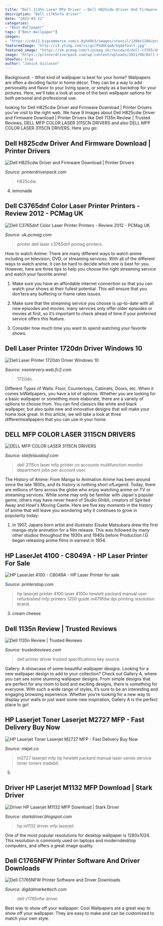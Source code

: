 ```yaml
---
title: "Dell 1135n Laser Mfp Driver ~ Dell H825cdw Driver And Firmware Download"
description: "Dell c1765nfw driver"
date: "2022-03-21"
categories:
- "Best Wallpaper"
tags: ["Best Wallpaper"]
images:
- "https://cdn11.bigcommerce.com/s-8yh49h3/images/stencil/1280x1280/products/3973/5519/41ZX5F0XGFL__19403.1435086794.jpg?c=2"
featuredImage: "http://i3.ytimg.com/vi/gslPXdHCqwA/hqdefault.jpg"
featured_image: "https://sm.pcmag.com/t/pcmag_uk/review/d/dell-c3765/dell-c3765dnf-color-laser-printer_d5dq.1200.jpg"
image: "https://printerdriverpack.com/wp-content/uploads/2021/06/Dell-H825cdw-Driver-and-Firmware.jpg"
ShowToc: true
author: "Janick Gislason"
---
```



Background: - What kind of wallpaper is best for your home?
Wallpapers are often a deciding factor in home décor. They can be a way to add personality and flavor to your living space, or simply as a backdrop for your pictures. Here, we'll take a look at some of the best wallpaper options for both personal and professional use.

	

		
looking for Dell H825cdw Driver and Firmware Download | Printer Drivers you've visit to the right web. We have 9 Images about Dell H825cdw Driver and Firmware Download | Printer Drivers like Dell 1135n Review | Trusted Reviews, DELL MFP COLOR LASER 3115CN DRIVERS and also DELL MFP COLOR LASER 3115CN DRIVERS. Here you go:
		
    
## Dell H825cdw Driver And Firmware Download | Printer Drivers

<img loading=lazy src="https://printerdriverpack.com/wp-content/uploads/2021/06/Dell-H825cdw-Driver-and-Firmware.jpg" onerror="this.onerror=null;this.src='https://tse2.mm.bing.net/th?id=OIP.2KTeUoGe5pbu70pt3IuXugAAAA&amp;pid=15.1';" alt="Dell H825cdw Driver and Firmware Download | Printer Drivers">

_Source: printerdriverpack.com_

>h825cdw. 

	

4. lemonade 

    
## Dell C3765dnf Color Laser Printer Printers - Review 2012 - PCMag UK

<img loading=lazy src="https://sm.pcmag.com/t/pcmag_uk/review/d/dell-c3765/dell-c3765dnf-color-laser-printer_d5dq.1200.jpg" onerror="this.onerror=null;this.src='https://tse3.mm.bing.net/th?id=OIP.89e1GIhgbW0sa0ONQLtNTwD6D5&amp;pid=15.1';" alt="Dell C3765dnf Color Laser Printer Printers - Review 2012 - PCMag UK">

_Source: uk.pcmag.com_

>printer dell laser c3765dnf pcmag printers. 

	

How to watch Anime: There are many different ways to watch anime including on television, DVD, or streaming services.
With all of the different ways to watch anime, it can be hard to decide which one is best for you. However, here are three tips to help you choose the right streaming service and watch your favorite anime!
1. Make sure you have an affordable internet connection so that you can watch your shows at their fullest potential. This will ensure that you don’tera any buffering or frame rates issues.

2. Make sure that the streaming service you choose is up-to-date with all new episodes and movies. many services only offer older episodes or movies at first, so it’s important to check ahead of time if your preferred service offers this feature.

3. Consider how much time you want to spend watching your favorite shows.

    
## Dell Laser Printer 1720dn Driver Windows 10

<img loading=lazy src="http://i3.ytimg.com/vi/gslPXdHCqwA/hqdefault.jpg" onerror="this.onerror=null;this.src='https://tse1.mm.bing.net/th?id=OIP.FCwToIKCcqi_RK2oqUsSDgHaFj&amp;pid=15.1';" alt="Dell Laser Printer 1720dn Driver Windows 10">

_Source: xsonarvery.web.fc2.com_

>1720dn. 

	

Different Types of Walls: Floor, Countertops, Cabinets, Doors, etc.
When it comes toWallpapers, you have a lot of options. Whether you are looking for a basic wallpaper or something more elaborate, there are a variety of options to choose from. You can find classics like white and black wallpaper, but also quite new and innovative designs that will make your home look great. In this article, we will take a look at three differentwallpapers that you can use in your home.

    
## DELL MFP COLOR LASER 3115CN DRIVERS

<img loading=lazy src="https://i.ytimg.com/vi/cloBldnp2fM/maxresdefault.jpg" onerror="this.onerror=null;this.src='https://tse3.mm.bing.net/th?id=OIP.QcZdOwamyg-mVqPCUZDzGQHaEK&amp;pid=15.1';" alt="DELL MFP COLOR LASER 3115CN DRIVERS">

_Source: stiefelauslauf.com_

>dell 3115cn laser mfp printer cn accounts multifunction monitor department jobs per account user. 

	

The History of Anime: From Manga to Animation
Anime has been around since the late 1800s, and its history is nothing short ofLegend. Today, there are millions of fans across the globe who enjoy watching anime on TV or streaming services. While some may only be familiar with Japan's popular genre, others may have never heard of Studio Ghibli, creators of Spirited Away and Howl's Moving Castle. Here are five key moments in the history of anime that will leave you wondering why it continues to grow in popularity today:
1) In 1907, Japans born artist and illustrator Eisuke Matsubara drew the first manga-style animation for a film release. This was followed by many other studios throughout the 1930s and 1940s before Production I.G began releasing anime films in earnest in 1954.

    
## HP LaserJet 4100 - C8049A - HP Laser Printer For Sale

<img loading=lazy src="https://cdn11.bigcommerce.com/s-8yh49h3/images/stencil/1280x1280/products/3973/5519/41ZX5F0XGFL__19403.1435086794.jpg?c=2" onerror="this.onerror=null;this.src='https://tse3.mm.bing.net/th?id=OIP.JzrxtUxLvLu2wDjjlYIaOgHaHw&amp;pid=15.1';" alt="HP LaserJet 4100 - C8049A - HP Laser Printer for sale">

_Source: printerstop.com_

>hp laserjet printer 4100 laser 4100n hewlett packard manual user refurbished mfp printers 1200 guide m479fdw dpi printing resolution brand. 

	

3. cream cheese 

    
## Dell 1135n Review | Trusted Reviews

<img loading=lazy src="https://www.trustedreviews.com/wp-content/uploads/sites/54/2010/07/13582-402dell1135n600-1.jpg" onerror="this.onerror=null;this.src='https://tse1.mm.bing.net/th?id=OIP.jId1V6lP9jb7qsIIa7fGhgHaGr&amp;pid=15.1';" alt="Dell 1135n Review | Trusted Reviews">

_Source: trustedreviews.com_

>dell printer driver trusted specifications key source. 

	

Gallery: A showcase of some beautiful wallpaper designs.
Looking for a new wallpaper design to add to your collection? Check out Gallery A, where you can see some stunning wallpaper designs. From simple designs that are perfect for any room to bold and exciting designs, there is something for everyone. With such a wide range of styles, it’s sure to be an interesting and engaging browsing experience. Whether you’re looking for a new way to display your walls or just want some new inspiration, Gallery A is the perfect place to go!





	
	
    
## HP Laserjet Toner Laserjet M2727 MFP - Fast Delivery Buy Now

<img loading=lazy src="https://inkjet.co/media/catalog/category/laserjet_M2727_MFP.jpg" onerror="this.onerror=null;this.src='https://tse3.mm.bing.net/th?id=OIP.biSohcRW90uJ22o80Rcn7QHaJS&amp;pid=15.1';" alt="HP Laserjet Toner Laserjet M2727 MFP - Fast Delivery Buy Now">

_Source: inkjet.co_

>m2727 laserjet mfp hp hewlett packard manual laser series service toner toners tradebit. 

	

5.

    
## Driver HP Laserjet M1132 MFP Download | Stark Driver

<img loading=lazy src="https://2.bp.blogspot.com/-r6s3AYKv0bA/WO4iq2et4NI/AAAAAAAAAhc/h44zDKANmpsrGVqoPqIbdPrEkqnw_3hwwCLcB/w1200-h630-p-k-no-nu/121.jpg" onerror="this.onerror=null;this.src='https://tse4.mm.bing.net/th?id=OIP.H1YBOh9j1oieWxqViXNrJQHaD4&amp;pid=15.1';" alt="Driver HP Laserjet M1132 MFP Download | Stark Driver">

_Source: starkdriver.blogspot.com_

>hp m1132 driver mfp laserjet. 

	

One of the most popular resolutions for desktop wallpaper is 1280x1024. This resolution is commonly used on laptops and moderndesktop computers, and offers a great image quality.

    
## Dell C1765NFW Printer Software And Driver Downloads

<img loading=lazy src="https://1.bp.blogspot.com/-E0ejzF1BJlM/XfD7p5KffeI/AAAAAAAAFag/TVtmOxShbgYoTtYhf_vl8QqhELhFZa56wCLcBGAsYHQ/w1200-h630-p-k-no-nu/Dell%2BC1765nfw%2BMFP%2BPrinter%2BDriver%2BDownloads.png" onerror="this.onerror=null;this.src='https://tse4.mm.bing.net/th?id=OIP.QOWJM6EM0UaQWH3CuwCCQgHaD4&amp;pid=15.1';" alt="Dell C1765NFW Printer Software and Driver Downloads">

_Source: digitalmarkettech.com_

>dell c1765nfw driver. 

	

Best way to show off your wallpaper:
Cool Wallpapers are a great way to show off your wallpaper. They are easy to make and can be customized to match your own style.

